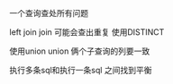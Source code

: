 一个查询查处所有问题

left join 
join 
可能会查出重复 使用DISTINCT

使用union
union  俩个子查询的列要一致

执行多条sql和执行一条sql 之间找到平衡

